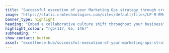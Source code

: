 ```yaml
---
title: "Successful execution of your Marketing Ops strategy through cross Enterprise collaboration"
image: "https://static.crmtechnologies.com/sites/default/files/LP-M-EM4.jpg"
banner_type: highlight
heading: "Embed a collaborative culture shift throughout your business"
highlight_colour: "rgb(117, 65, 146)"
subheading: ''
show_contact: button
asset: "excellence-hub/successful-execution-of-your-marketing-ops-strategy.md"
---
```

